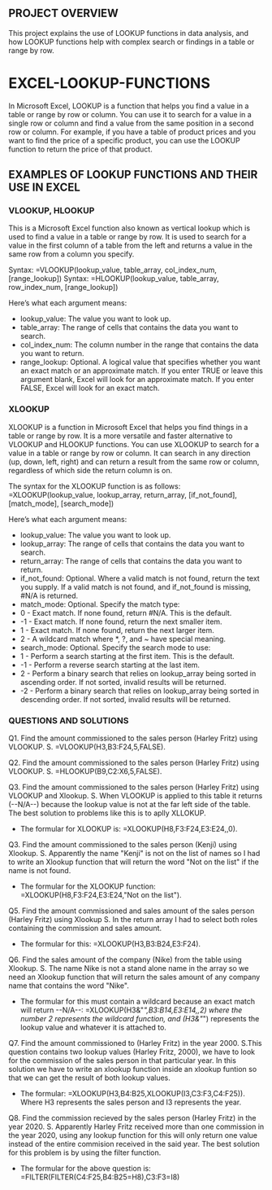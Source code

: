 ## PROJECT OVERVIEW
This project explains the use of LOOKUP functions in data analysis, and how LOOKUP functions help with complex search or findings in a table or range by row.

# EXCEL-LOOKUP-FUNCTIONS

In Microsoft Excel, LOOKUP is a function that helps you find a value in a table or range by row or column. You can use it to search for a value in a single row or column and find a value from the same position in a second row or column.
For example, if you have a table of product prices and you want to find the price of a specific product, you can use the LOOKUP function to return the price of that product.

## EXAMPLES OF LOOKUP FUNCTIONS AND THEIR USE IN EXCEL

### VLOOKUP, HLOOKUP
This is a Microsoft Excel function also known as vertical lookup which is used to find a value in a table or range by row. It is used to search for a value in the first column of a table from the left and returns a value in the same row from a column you specify.

Syntax: =VLOOKUP(lookup_value, table_array, col_index_num, [range_lookup])
Syntax: =HLOOKUP(lookup_value, table_array, row_index_num, [range_lookup])


Here’s what each argument means:

* lookup_value: The value you want to look up.
* table_array: The range of cells that contains the data you want to search.
* col_index_num: The column number in the range that contains the data you want to return.
* range_lookup: Optional. A logical value that specifies whether you want an exact match or an approximate match. If you enter TRUE or leave this argument blank, Excel will look for an approximate match. If you enter FALSE, Excel will look for an exact match.

### XLOOKUP
XLOOKUP is a function in Microsoft Excel that helps you find things in a table or range by row. It is a more versatile and faster alternative to VLOOKUP and HLOOKUP functions.
You can use XLOOKUP to search for a value in a table or range by row or column. It can search in any direction (up, down, left, right) and can return a result from the same row or column, regardless of which side the return column is on.

The syntax for the XLOOKUP function is as follows: =XLOOKUP(lookup_value, lookup_array, return_array, [if_not_found], [match_mode], [search_mode])

Here’s what each argument means:

* lookup_value: The value you want to look up.
* lookup_array: The range of cells that contains the data you want to search.
* return_array: The range of cells that contains the data you want to return.
* if_not_found: Optional. Where a valid match is not found, return the text you supply. If a valid match is not found, and if_not_found is missing, #N/A is returned.
* match_mode: Optional. Specify the match type:
* 0 - Exact match. If none found, return #N/A. This is the default.
* -1 - Exact match. If none found, return the next smaller item.
* 1 - Exact match. If none found, return the next larger item.
* 2 - A wildcard match where *, ?, and ~ have special meaning.
* search_mode: Optional. Specify the search mode to use:
* 1 - Perform a search starting at the first item. This is the default.
* -1 - Perform a reverse search starting at the last item.
* 2 - Perform a binary search that relies on lookup_array being sorted in ascending order. If not sorted, invalid results will be returned.
* -2 - Perform a binary search that relies on lookup_array being sorted in descending order. If not sorted, invalid results will be returned.

### QUESTIONS AND SOLUTIONS
Q1. Find the amount commissioned to the sales person (Harley Fritz) using VLOOKUP.
S. =VLOOKUP(H3,B3:F24,5,FALSE).

Q2. Find the amount commissioned to the sales person (Harley Fritz) using VLOOKUP.
S. =HLOOKUP(B9,C2:X6,5,FALSE).

Q3. Find the amount commissioned to the sales person (Harley Fritz) using VLOOKUP and Xlookup.
S. When VLOOKUP is applied to this table it returns (--N/A--) because the lookup value is not at the far left side of the table. The best solution to problems like this is to aplly XLLOKUP.
* The formular for  XLOOKUP is: =XLOOKUP(H8,F3:F24,E3:E24,,0).

Q3. Find the amount commissioned to  the sales person (Kenji) using Xlookup.
S. Apparently the name "Kenji" is not on the list of names so I had to write an Xlookup function that will return the word "Not on the list" if the name is not found. 
* The formular for the XLOOKUP function: =XLOOKUP(H8,F3:F24,E3:E24,"Not on the list").

Q5. Find the amount commissioned and sales amount of the sales person (Harley Fritz) using Xlookup
S. In the return array I had to select both roles containing the commission and sales amount.
* The formular for this: =XLOOKUP(H3,B3:B24,E3:F24).

Q6. Find the sales amount of the company (Nike) from the table using Xlookup.
S. The name Nike is not a stand alone name in the array so we need an Xlookup function that will return the sales amount of any company name that contains the word "Nike". 
* The formular for this must contain a wildcard because an exact match will return --N/A--: =XLOOKUP(H3&"*",B3:B14,E3:E14,,2) where the number 2 represents the wildcard function, and (H3&"*") represents the lookup value and whatever it is attached to.

Q7. Find the amount commissioned to (Harley Fritz) in the year 2000. 
S.This question contains two lookup values (Harley Fritz, 2000), we have to look for the commission of the sales person in that particular year.
In this solution we have to write an xlookup function inside an xlookup funtion so that we can get the result of both lookup values.
* The formular: =XLOOKUP(H3,B4:B25,XLOOKUP(I3,C3:F3,C4:F25)). Where H3 represents the sales person and I3 represents the year.

Q8. Find the commission recieved by the sales person (Harley Fritz) in the year 2020.
S. Apparently Harley Fritz received more than one commission in the year 2020, using any lookup function for this will only return one value instead of the entire commision received in the said year. The best solution for this problem is by using the filter function.
* The formular for the above question is: =FILTER(FILTER(C4:F25,B4:B25=H8),C3:F3=I8)


